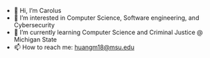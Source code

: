 - 👋 Hi, I’m Carolus
- 👀 I’m interested in Computer Science, Software engineering, and Cybersecurity
- 🌱 I’m currently learning Computer Science and Criminal Justice @ Michigan State
- 📫 How to reach me: huangm18@msu.edu
